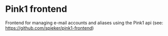 # Pink1 frontend

Frontend for managing e-mail accounts and aliases using the Pink1 api
(see: https://github.com/spieker/pink1-frontend)
